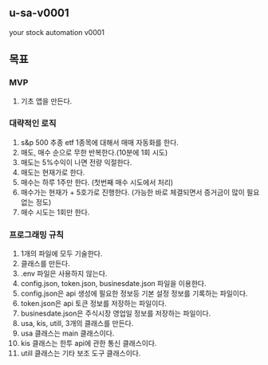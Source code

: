 ## u-sa-v0001  
your stock automation v0001  
  
## 목표  
  
### MVP  
1. 기초 앱을 만든다.  
  
### 대략적인 로직  
1. s&p 500 추종 etf 1종목에 대해서 매매 자동화를 한다.  
2. 매도, 매수 순으로 무한 반복한다.(10분에 1회 시도)  
3. 매도는 5%수익이 나면 전량 익절한다.  
4. 매도는 현재가로 한다.
5. 매수는 하루 1주만 한다. (첫번째 매수 시도에서 처리)  
6. 매수가는 현재가 + 5호가로 진행한다. (가능한 바로 체결되면서 증거금이 많이 필요 없는 정도)  
7. 매수 시도는 1회만 한다.   
  
### 프로그래밍 규칙  
1. 1개의 파일에 모두 기술한다.  
2. 클래스를 만든다.  
3. .env 파일은 사용하지 않는다.  
4. config.json, token.json, businesdate.json 파일을 이용한다.  
5. config.json은 api 생성에 필요한 정보등 기본 설정 정보를 기록하는 파일이다.  
6. token.json은 api 토큰 정보를 저장하는 파일이다.  
7. businesdate.json은 주식시장 영업일 정보를 저장하는 파일이다.  
8. usa, kis, utill, 3개의 클래스를 만든다.  
9. usa 클래스는 main 클래스이다.  
10. kis 클래스는 한투 api에 관한 통신 클래스이다.  
11. utill 클래스는 기타 보조 도구 클래스이다.  
  